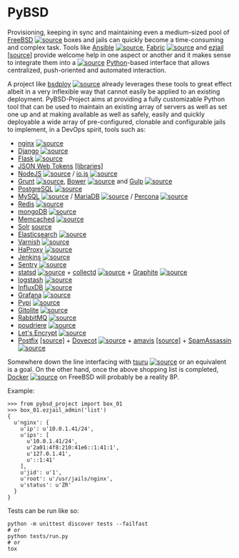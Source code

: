 # PyBSD #

Provisioning, keeping in sync and maintaining even a medium-sized pool of [FreeBSD](https://www.freebsd.org/) [<img src="https://cloud.githubusercontent.com/assets/644815/8814137/862c35b6-3009-11e5-9260-7bc6ec22ab1c.png" alt="source"/>](https://github.com/freebsd/freebsd) boxes and jails can quickly become a time-consuming and complex task. Tools like [Ansible](http://ansible.com/) [<img src="https://cloud.githubusercontent.com/assets/644815/8814137/862c35b6-3009-11e5-9260-7bc6ec22ab1c.png" alt="source"/>](https://github.com/ansible/ansible), [Fabric](http://www.fabfile.org/) [<img src="https://cloud.githubusercontent.com/assets/644815/8814137/862c35b6-3009-11e5-9260-7bc6ec22ab1c.png" alt="source"/>](https://github.com/fabric/fabric) and [ezjail](http://erdgeist.org/arts/software/ezjail/) [[source](http://erdgeist.org/gitweb/ezjail/)] provide welcome help in one aspect or another and it makes sense to integrate them into a [<img src="https://cloud.githubusercontent.com/assets/644815/8838883/aec0b5b6-30d0-11e5-8f36-3bd9346149f7.png" alt="source"/>](https://hg.python.org/) [Python](https://www.python.org/)-based interface that allows centralized, push-oriented and automated interaction.

A project like [bsdploy](https://github.com/ployground/bsdploy) [<img src="https://cloud.githubusercontent.com/assets/644815/8814137/862c35b6-3009-11e5-9260-7bc6ec22ab1c.png" alt="source"/>](https://github.com/ployground/bsdploy) already leverages these tools to great effect albeit in a very inflexible way that cannot easily be applied to an existing deployment. PyBSD-Project aims at providing a fully customizable Python tool that can be used to maintain an existing array of servers as well as set one up and at making available as well as safely, easily and quickly deployable a wide array of pre-configured, clonable and configurable jails to implement, in a DevOps spirit, tools such as:

   * [nginx](http://nginx.org/) [<img src="https://cloud.githubusercontent.com/assets/644815/8838883/aec0b5b6-30d0-11e5-8f36-3bd9346149f7.png" alt="source"/>](http://hg.nginx.org/nginx)
   * [Django](https://www.djangoproject.com/) [<img src="https://cloud.githubusercontent.com/assets/644815/8814137/862c35b6-3009-11e5-9260-7bc6ec22ab1c.png" alt="source"/>](https://github.com/django/django)
   * [Flask](http://flask.pocoo.org/) [<img src="https://cloud.githubusercontent.com/assets/644815/8814137/862c35b6-3009-11e5-9260-7bc6ec22ab1c.png" alt="source"/>](https://github.com/mitsuhiko/flask)
   * [JSON Web Tokens](https://en.wikipedia.org/wiki/JSON_Web_Token) [[libraries]](http://jwt.io/#libraries)
   * [NodeJS](http://nodejs.org/) [<img src="https://cloud.githubusercontent.com/assets/644815/8814137/862c35b6-3009-11e5-9260-7bc6ec22ab1c.png" alt="source"/>](https://github.com/joyent/node) / [io.js](https://iojs.org/) [<img src="https://cloud.githubusercontent.com/assets/644815/8814137/862c35b6-3009-11e5-9260-7bc6ec22ab1c.png" alt="source"/>](https://github.com/nodejs/io.js)
   * [Grunt](http://gruntjs.com/) [<img src="https://cloud.githubusercontent.com/assets/644815/8814137/862c35b6-3009-11e5-9260-7bc6ec22ab1c.png" alt="source"/>](https://github.com/gruntjs/grunt), [Bower](http://bower.io) [<img src="https://cloud.githubusercontent.com/assets/644815/8814137/862c35b6-3009-11e5-9260-7bc6ec22ab1c.png" alt="source"/>](https://github.com/bower/bower) and [Gulp](http://gulpjs.com) [<img src="https://cloud.githubusercontent.com/assets/644815/8814137/862c35b6-3009-11e5-9260-7bc6ec22ab1c.png" alt="source"/>](https://github.com/gulpjs/gulp)
   * [PostgreSQL](http://www.postgresql.org/) [<img src="https://cloud.githubusercontent.com/assets/644815/8814137/862c35b6-3009-11e5-9260-7bc6ec22ab1c.png" alt="source"/>](https://github.com/postgres/postgres)
   * [MySQL](http://www.mysql.com/) [<img src="https://cloud.githubusercontent.com/assets/644815/8814137/862c35b6-3009-11e5-9260-7bc6ec22ab1c.png" alt="source"/>](https://github.com/mysql/mysql-server) / [MariaDB](http://mariadb.org/) [<img src="https://cloud.githubusercontent.com/assets/644815/8814137/862c35b6-3009-11e5-9260-7bc6ec22ab1c.png" alt="source"/>](https://github.com/MariaDB/server) / [Percona](https://www.percona.com/) [<img src="https://cloud.githubusercontent.com/assets/644815/8840287/4f5e3d64-30df-11e5-94b4-d8a12efb7eb3.png" alt="source"/>](https://launchpad.net/percona-xtrabackup)
   * [Redis](http://redis.io) [<img src="https://cloud.githubusercontent.com/assets/644815/8814137/862c35b6-3009-11e5-9260-7bc6ec22ab1c.png" alt="source"/>](https://github.com/antirez/redis)
   * [mongoDB](http://www.mongodb.org/) [<img src="https://cloud.githubusercontent.com/assets/644815/8814137/862c35b6-3009-11e5-9260-7bc6ec22ab1c.png" alt="source"/>](https://github.com/mongodb/mongo)
   * [Memcached](http://memcached.org/) [<img src="https://cloud.githubusercontent.com/assets/644815/8814137/862c35b6-3009-11e5-9260-7bc6ec22ab1c.png" alt="source"/>](https://github.com/memcached/memcached)
   * [Solr](http://lucene.apache.org/solr/) [source](http://archive.apache.org/dist/lucene/solr/)
   * [Elasticsearch](https://www.elastic.co/products/elasticsearch) [<img src="https://cloud.githubusercontent.com/assets/644815/8814137/862c35b6-3009-11e5-9260-7bc6ec22ab1c.png" alt="source"/>](https://github.com/elastic/elasticsearch)
   * [Varnish](https://www.varnish-cache.org/) [<img src="https://cloud.githubusercontent.com/assets/644815/8814137/862c35b6-3009-11e5-9260-7bc6ec22ab1c.png" alt="source"/>](https://github.com/varnish/Varnish-Cache)
   * [HaProxy](http://www.haproxy.org/) [<img src="https://cloud.githubusercontent.com/assets/644815/8814137/862c35b6-3009-11e5-9260-7bc6ec22ab1c.png" alt="source"/>](https://github.com/haproxy/haproxy)
   * [Jenkins](http://jenkins-ci.org/) [<img src="https://cloud.githubusercontent.com/assets/644815/8814137/862c35b6-3009-11e5-9260-7bc6ec22ab1c.png" alt="source"/>](https://github.com/jenkinsci/jenkins/)
   * [Sentry](https://getsentry.com) [<img src="https://cloud.githubusercontent.com/assets/644815/8814137/862c35b6-3009-11e5-9260-7bc6ec22ab1c.png" alt="source"/>](https://github.com/getsentry/sentry)
   * [statsd](https://github.com/etsy/statsd) [<img src="https://cloud.githubusercontent.com/assets/644815/8814137/862c35b6-3009-11e5-9260-7bc6ec22ab1c.png" alt="source"/>](https://github.com/etsy/statsd) + [collectd](http://collectd.org/) [<img src="https://cloud.githubusercontent.com/assets/644815/8814137/862c35b6-3009-11e5-9260-7bc6ec22ab1c.png" alt="source"/>](https://github.com/collectd/collectd) + [Graphite](http://graphite.readthedocs.org/en/latest/) [<img src="https://cloud.githubusercontent.com/assets/644815/8814137/862c35b6-3009-11e5-9260-7bc6ec22ab1c.png" alt="source"/>](https://github.com/graphite-project/graphite-web)
   * [logstash](https://www.elastic.co/products/logstash) [<img src="https://cloud.githubusercontent.com/assets/644815/8814137/862c35b6-3009-11e5-9260-7bc6ec22ab1c.png" alt="source"/>](https://github.com/elastic/logstash)
   * [InfluxDB](http://influxdb.com) [<img src="https://cloud.githubusercontent.com/assets/644815/8814137/862c35b6-3009-11e5-9260-7bc6ec22ab1c.png" alt="source"/>](https://github.com/influxdb/influxdb)
   * [Grafana](http://grafana.org) [<img src="https://cloud.githubusercontent.com/assets/644815/8814137/862c35b6-3009-11e5-9260-7bc6ec22ab1c.png" alt="source"/>](https://github.com/grafana/grafana)
   * [Pypi](https://pypi.python.org/) [<img src="https://cloud.githubusercontent.com/assets/644815/8838883/aec0b5b6-30d0-11e5-8f36-3bd9346149f7.png" alt="source"/>](https://bitbucket.org/pypa/pypi)
   * [Gitolite](http://wiki.github.com/sitaramc/gitolite/) [<img src="https://cloud.githubusercontent.com/assets/644815/8814137/862c35b6-3009-11e5-9260-7bc6ec22ab1c.png" alt="source"/>](https://github.com/sitaramc/gitolite)
   * [RabbitMQ](https://www.rabbitmq.com/) [<img src="https://cloud.githubusercontent.com/assets/644815/8814137/862c35b6-3009-11e5-9260-7bc6ec22ab1c.png" alt="source"/>](https://github.com/rabbitmq/rabbitmq-server)
   * [poudriere](https://github.com/freebsd/poudriere/wiki) [<img src="https://cloud.githubusercontent.com/assets/644815/8814137/862c35b6-3009-11e5-9260-7bc6ec22ab1c.png" alt="source"/>](https://github.com/freebsd/poudriere)
   * [Let's Encrypt](https://letsencrypt.org/) [<img src="https://cloud.githubusercontent.com/assets/644815/8814137/862c35b6-3009-11e5-9260-7bc6ec22ab1c.png" alt="source"/>](https://github.com/letsencrypt/letsencrypt)
   * [Postfix](http://www.postfix.org/) [[source]](http://www.postfix.org/download.html) + [Dovecot](http://www.dovecot.org/) [<img src="https://cloud.githubusercontent.com/assets/644815/8838883/aec0b5b6-30d0-11e5-8f36-3bd9346149f7.png" alt="source"/>](http://hg.dovecot.org/) + [amavis](http://www.ijs.si/software/amavisd/) [[source]](http://www.ijs.si/software/amavisd/amavisd-new.tar.gz) + [SpamAssassin](http://spamassassin.apache.org) [<img src="https://cloud.githubusercontent.com/assets/644815/8840286/4f465dc0-30df-11e5-8748-b27a79ae8353.png" alt="source"/>](http://wiki.apache.org/spamassassin/DownloadFromSvn)

Somewhere down the line interfacing with [tsuru](https://tsuru.io/) [<img src="https://cloud.githubusercontent.com/assets/644815/8814137/862c35b6-3009-11e5-9260-7bc6ec22ab1c.png" alt="source"/>](https://github.com/tsuru/tsuru) or an equivalent is a goal. On the other hand, once the above shopping list is completed, [Docker](http://www.docker.com) [<img src="https://cloud.githubusercontent.com/assets/644815/8814137/862c35b6-3009-11e5-9260-7bc6ec22ab1c.png" alt="source"/>](https://github.com/docker/docker) on FreeBSD will probably be a reality 8P.

Example:


    >>> from pybsd_project import box_01
    >>> box_01.ezjail_admin('list')
    {
      u'nginx': {
        u'ip': u'10.0.1.41/24',
        u'ips': [
          u'10.0.1.41/24',
          u'2a01:4f8:210:41e6::1:41:1',
          u'127.0.1.41',
          u'::1:41'
        ],
        u'jid': u'1',
        u'root': u'/usr/jails/nginx',
        u'status': u'ZR'
      }
    }

Tests can be run like so:

    python -m unittest discover tests --failfast
    # or
    python tests/run.py
    # or
    tox

